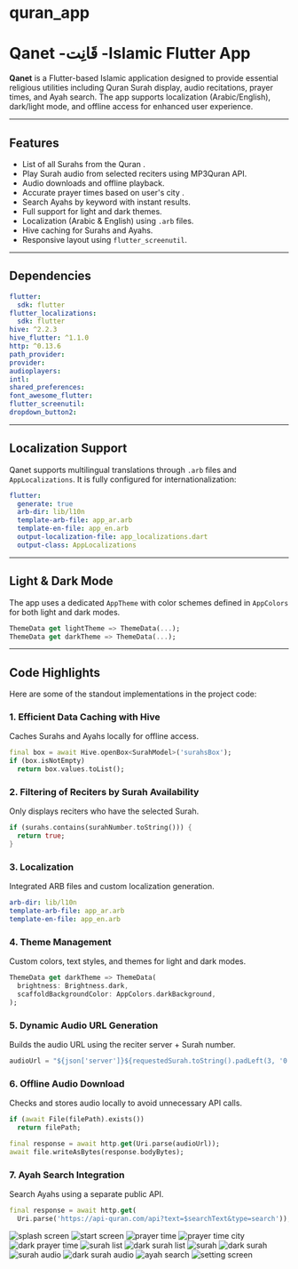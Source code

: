 # quran_app
#  Qanet -قَانِت -Islamic Flutter App

**Qanet** is a Flutter-based Islamic application designed to provide essential religious utilities including Quran Surah display, audio recitations, prayer times, and Ayah search. The app supports localization (Arabic/English), dark/light mode, and offline access for enhanced user experience.

---

##  Features

-  List of all Surahs from the Quran .
-  Play Surah audio from selected reciters using MP3Quran API.
-  Audio downloads and offline playback.
-  Accurate prayer times based on user's city .
-  Search Ayahs by keyword with instant results.
-  Full support for light and dark themes.
-  Localization (Arabic & English) using `.arb` files.
-  Hive caching for Surahs and Ayahs.
-  Responsive layout using `flutter_screenutil`.

---

##  Dependencies

```yaml
flutter:
  sdk: flutter
flutter_localizations:
  sdk: flutter
hive: ^2.2.3
hive_flutter: ^1.1.0
http: ^0.13.6
path_provider:
provider:
audioplayers:
intl:
shared_preferences:
font_awesome_flutter:
flutter_screenutil:
dropdown_button2:
```

---

##  Localization Support

Qanet supports multilingual translations through `.arb` files and `AppLocalizations`. It is fully configured for internationalization:

```yaml
flutter:
  generate: true
  arb-dir: lib/l10n
  template-arb-file: app_ar.arb
  template-en-file: app_en.arb
  output-localization-file: app_localizations.dart
  output-class: AppLocalizations
```

---

##  Light & Dark Mode

The app uses a dedicated `AppTheme` with color schemes defined in `AppColors` for both light and dark modes.

```dart
ThemeData get lightTheme => ThemeData(...);
ThemeData get darkTheme => ThemeData(...);
```

---



##  Code Highlights

Here are some of the standout implementations in the project code:

###  1. Efficient Data Caching with Hive

Caches Surahs and Ayahs locally for offline access.

```dart
final box = await Hive.openBox<SurahModel>('surahsBox');
if (box.isNotEmpty)
  return box.values.toList();
```

###  2.  Filtering of Reciters by Surah Availability

Only displays reciters who have the selected Surah.

```dart
if (surahs.contains(surahNumber.toString())) {
  return true;
}
```

###  3.  Localization 

Integrated ARB files and custom localization generation.

```yaml
arb-dir: lib/l10n
template-arb-file: app_ar.arb
template-en-file: app_en.arb
```

###  4. Theme Management

Custom colors, text styles, and themes for light and dark modes.

```dart
ThemeData get darkTheme => ThemeData(
  brightness: Brightness.dark,
  scaffoldBackgroundColor: AppColors.darkBackground,
);
```

###  5. Dynamic Audio URL Generation

Builds the audio URL using the reciter server + Surah number.

```dart
audioUrl = "${json['server']}${requestedSurah.toString().padLeft(3, '0')}.mp3";
```

###  6.  Offline Audio Download

Checks and stores audio locally to avoid unnecessary API calls.

```dart
if (await File(filePath).exists())
  return filePath;

final response = await http.get(Uri.parse(audioUrl));
await file.writeAsBytes(response.bodyBytes);
```

###  7.  Ayah Search Integration

Search Ayahs using a separate public API.

```dart
final response = await http.get(
  Uri.parse('https://api-quran.com/api?text=$searchText&type=search'));
```


![ splash screen](https://github.com/yyBasiony/Quran-App/blob/main/assets/images/spla.jpg)
![ start screen](https://github.com/yyBasiony/Quran-App/blob/main/assets/images/start.jpg)
![ prayer time](https://github.com/yyBasiony/Quran-App/blob/main/assets/images/time_p.jpg)
![ prayer time city](https://github.com/yyBasiony/Quran-App/blob/main/assets/images/select_cit.jpg)
![dark prayer time](https://github.com/yyBasiony/Quran-App/blob/main/assets/images/dark_p_tim.jpg)
![ surah list](https://github.com/yyBasiony/Quran-App/blob/main/assets/images/surah_list.jpg)
![dark surah list](https://github.com/yyBasiony/Quran-App/blob/main/assets/images/dark_list.jpg)
![ surah](https://github.com/yyBasiony/Quran-App/blob/main/assets/images/surah_text.jpg)
![dark surah](https://github.com/yyBasiony/Quran-App/blob/main/assets/images/dark_text.jpg)
![ surah audio](https://github.com/yyBasiony/Quran-App/blob/main/assets/images/audio.jpg)
![dark surah audio](https://github.com/yyBasiony/Quran-App/blob/main/assets/images/audio_dark.jpg)
![ ayah search](https://github.com/yyBasiony/Quran-App/blob/main/assets/images/sera.jpg)
![ setting screen](https://github.com/yyBasiony/Quran-App/blob/main/assets/images/setting.jpg)









